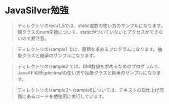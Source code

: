 # JavaSilver勉強  

> ディレクトリの/edu1_5では、static変数の使い方のサンプルになります。親クラスのnum変数について、staticがついていないとアクセスができないので要注意。

> ディレクトリの/sample1 では、面積を求めるプログラムになります。抽象クラスと継承のサンプルになります。

> ディレクトリの/sample2 では、BMI数値を求めるためのプログラムで、JavaAPIのBigdecimalの使い方や抽象クラスと継承のサンプルになります。

> ディレクトリの/sample3～/sample6については、テキストの総仕上げ問題にあるコードを勉強用に実行しています。  

